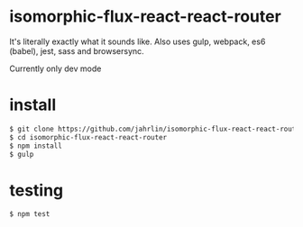 # isomorphic-flux-react-react-router 
It's literally exactly what it sounds like. 
Also uses gulp, webpack, es6 (babel), jest, sass and browsersync.

Currently only dev mode

# install
```bash
$ git clone https://github.com/jahrlin/isomorphic-flux-react-react-router.git
$ cd isomorphic-flux-react-react-router
$ npm install
$ gulp
```

# testing
```bash
$ npm test
```
